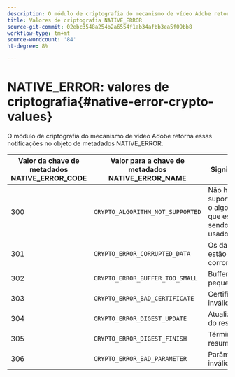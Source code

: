 ```yaml
---
description: O módulo de criptografia do mecanismo de vídeo Adobe retorna essas notificações no objeto de metadados NATIVE_ERROR.
title: Valores de criptografia NATIVE_ERROR
source-git-commit: 02ebc3548a254b2a6554f1ab34afbb3ea5f09bb8
workflow-type: tm+mt
source-wordcount: '84'
ht-degree: 8%

---
```


# NATIVE_ERROR: valores de criptografia{#native-error-crypto-values}

O módulo de criptografia do mecanismo de vídeo Adobe retorna essas notificações no objeto de metadados NATIVE_ERROR.

| Valor da chave de metadados NATIVE_ERROR_CODE | Valor para a chave de metadados NATIVE_ERROR_NAME | Significado |
|---|---|---|
| 300 | `CRYPTO_ALGORITHM_NOT_SUPPORTED` | Não há suporte para o algoritmo que está sendo usado. |
| 301 | `CRYPTO_ERROR_CORRUPTED_DATA` | Os dados estão corrompidos. |
| 302 | `CRYPTO_ERROR_BUFFER_TOO_SMALL` | Buffer muito pequeno. |
| 303 | `CRYPTO_ERROR_BAD_CERTIFICATE` | Certificado inválido. |
| 304 | `CRYPTO_ERROR_DIGEST_UPDATE` | Atualização do resumo. |
| 305 | `CRYPTO_ERROR_DIGEST_FINISH` | Término do resumo. |
| 306 | `CRYPTO_ERROR_BAD_PARAMETER` | Parâmetro inválido. |
